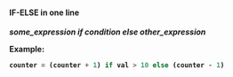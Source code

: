 #### IF-ELSE in one line

<b><i>some_expression if condition else other_expression</i><b>

Example: 

```python
counter = (counter + 1) if val > 10 else (counter - 1)
```
